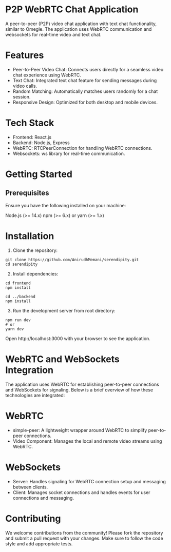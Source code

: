 # P2P WebRTC Chat Application
A peer-to-peer (P2P) video chat application with text chat functionality, similar to Omegle. The application uses WebRTC communication and websockets for real-time video and text chat.

# Features

+ Peer-to-Peer Video Chat: Connects users directly for a seamless video chat experience using WebRTC.
+ Text Chat: Integrated text chat feature for sending messages during video calls.
+ Random Matching: Automatically matches users randomly for a chat session.
+ Responsive Design: Optimized for both desktop and mobile devices.

# Tech Stack

+ Frontend: React.js
+ Backend: Node.js, Express
+ WebRTC: RTCPeerConnection for handling WebRTC connections.
+ Websockets: ws library for real-time communication.

# Getting Started

## Prerequisites

Ensure you have the following installed on your machine:

Node.js (>= 14.x)
npm (>= 6.x) or yarn (>= 1.x)

# Installation

1. Clone the repository:

```
git clone https://github.com/AnirudhMemani/serendipity.git
cd serendipity
```

2. Install dependencies:

```
cd frontend
npm install
```

```
cd ../backend
npm install
```

3. Run the development server from root directory:

```
npm run dev
# or
yarn dev
```

Open http://localhost:3000 with your browser to see the application.

# WebRTC and WebSockets Integration

The application uses WebRTC for establishing peer-to-peer connections and WebSockets for signaling. Below is a brief overview of how these technologies are integrated:

# WebRTC

+ simple-peer: A lightweight wrapper around WebRTC to simplify peer-to-peer connections.
+ Video Component: Manages the local and remote video streams using WebRTC.

# WebSockets

+ Server: Handles signaling for WebRTC connection setup and messaging between clients.
+ Client: Manages socket connections and handles events for user connections and messaging.

# Contributing

We welcome contributions from the community! Please fork the repository and submit a pull request with your changes. Make sure to follow the code style and add appropriate tests.

